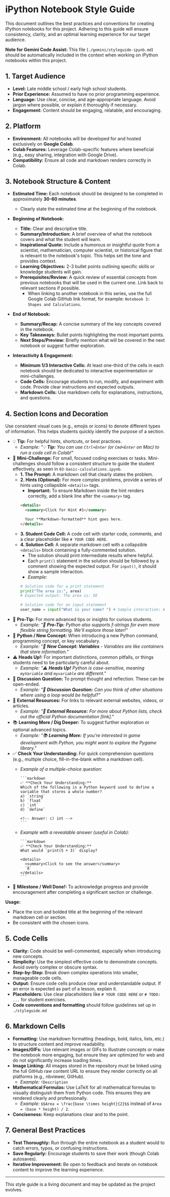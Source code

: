 # iPython Notebook Style Guide

This document outlines the best practices and conventions for creating iPython notebooks for this project. Adhering to this guide will ensure consistency, clarity, and an optimal learning experience for our target audience.

**Note for Gemini Code Assist:** This file (`./gemini/styleguide-ipynb.md`) should be automatically included in the context when working on iPython notebooks within this project.

## 1. Target Audience

* **Level:** Late middle school / early high school students.
* **Prior Experience:** Assumed to have no prior programming experience.
* **Language:** Use clear, concise, and age-appropriate language. Avoid jargon where possible, or explain it thoroughly if necessary.
* **Engagement:** Content should be engaging, relatable, and encouraging.

## 2. Platform

* **Environment:** All notebooks will be developed for and hosted exclusively on **Google Colab**.
* **Colab Features:** Leverage Colab-specific features where beneficial (e.g., easy sharing, integration with Google Drive).
* **Compatibility:** Ensure all code and markdown renders correctly in Colab.

## 3. Notebook Structure & Content

* **Estimated Time:** Each notebook should be designed to be completed in approximately **30-60 minutes**.

  * Clearly state the estimated time at the beginning of the notebook.
* **Beginning of Notebook:**
  * **Title:** Clear and descriptive title.
  * **Summary/Introduction:** A brief overview of what the notebook covers and what the student will learn.
  * **Inspirational Quote:** Include a humorous or insightful quote from a scientist, mathematician, computer scientist, or historical figure that is relevant to the notebook's topic. This helps set the tone and provides context.
  * **Learning Objectives:** 2-3 bullet points outlining specific skills or knowledge students will gain.
  * **Prerequisites/Review:** A quick review of essential concepts from previous notebooks that will be used in the current one. Link back to relevant sections if possible.
    * When linking to another notebook in this series, use the full Google Colab GitHub link format, for example: `Notebook 3: Shapes and Calculations`.
* **End of Notebook:**
  * **Summary/Recap:** A concise summary of the key concepts covered in the notebook.
  * **Key Takeaways:** Bullet points highlighting the most important points.
  * **Next Steps/Preview:** Briefly mention what will be covered in the next notebook or suggest further exploration.
* **Interactivity & Engagement:**
  * **Minimum 1/3 Interactive Cells:** At least one-third of the cells in each notebook should be dedicated to interactive experimentation or mini-challenges.
  * **Code Cells:** Encourage students to run, modify, and experiment with code. Provide clear instructions and expected outputs.
  * **Markdown Cells:** Use markdown cells for explanations, instructions, and questions.

## 4. Section Icons and Decoration

Use consistent visual cues (e.g., emojis or icons) to denote different types of information. This helps students quickly identify the purpose of a section.

* 💡 **Tip:** For helpful hints, shortcuts, or best practices.
  * _Example: "💡 **Tip:** You can use `Ctrl+Enter` (or `Cmd+Enter` on Mac) to run a code cell in Colab!"_
* 🎯 **Mini-Challenge:** For small, focused coding exercises or tasks. Mini-challenges should follow a consistent structure to guide the student effectively, as seen in `03-basic-calculations.ipynb`.
  * **1. The Prompt:** A markdown cell that clearly states the problem.
  * **2. Hints (Optional):** For more complex problems, provide a series of hints using collapsible `<details>` tags.
      * **Important:** To ensure Markdown inside the hint renders correctly, add a blank line after the `<summary>` tag.
      ```markdown
      <details>
        <summary>Click for Hint #1</summary>

        Your **Markdown-formatted** hint goes here.
      </details>
      ```
  * **3. Student Code Cell:** A code cell with starter code, comments, and a clear placeholder like `# YOUR CODE HERE`.
  * **4. Solution Cell:** A separate markdown cell with a collapsible `<details>` block containing a fully-commented solution.
      * The solution should print intermediate results where helpful.
      * Each `print()` statement in the solution should be followed by a comment showing the expected output. For `input()`, it should show a sample interaction.
      * _Example:_
      ```python
      # Solution code for a print statement
      print("The area is:", area)
      # Expected output: The area is: 50

      # Solution code for an input statement
      user_name = input("What is your name? ") # Sample interaction: What is your name? Ada
      ```
* 🚀 **Pro-Tip:** For more advanced tips or insights for curious students.
  * _Example: "🚀 **Pro-Tip:** Python also supports f-strings for even more flexible string formatting. We'll explore those later!"_
* 🐍 **Python / New Concept:** When introducing a new Python command, programming concept, or key vocabulary.
  * _Example: "🐍 **New Concept: Variables** - Variables are like containers that store information."_
* ⚠️ **Heads Up!:** For important distinctions, common pitfalls, or things students need to be particularly careful about.
  * _Example: "⚠️ **Heads Up!** Python is case-sensitive, meaning `myVariable` and `myvariable` are different."_
* 🤔 **Discussion Question:** To prompt thought and reflection. These can be open-ended.
  * _Example: "🤔 **Discussion Question:** Can you think of other situations where using a loop would be helpful?"_
* 🔗 **External Resources:** For links to relevant external websites, videos, or articles.
  * _Example: "🔗 **External Resource:** For more about Python lists, check out the official Python documentation [link]."_
* 📚 **Learning More / Dig Deeper:** To suggest further exploration or optional advanced topics.
  * _Example: "📚 **Learning More:** If you're interested in game development with Python, you might want to explore the Pygame library."_
* ✅ **Check Your Understanding:** For quick comprehension questions (e.g., multiple choice, fill-in-the-blank within a markdown cell).
  * _Example of a multiple-choice question:_

        ```markdown
        ✅ **Check Your Understanding:**
        Which of the following is a Python keyword used to define a variable that stores a whole number?
        a) `string`
        b) `float`
        c) `int`
        d) `define`

        <!-- Answer: c) int -->
        ```

  * _Example with a revealable answer (useful in Colab):_

        ```markdown
        ✅ **Check Your Understanding:**
        What would `print(5 + 3)` display?

        <details>
          <summary>Click to see the answer</summary>
          `8`
        </details>
        ```

* 🎉 **Milestone / Well Done!:** To acknowledge progress and provide encouragement after completing a significant section or challenge.

**Usage:**

* Place the icon and bolded title at the beginning of the relevant markdown cell or section.
* Be consistent with the chosen icons.

## 5. Code Cells

* **Clarity:** Code should be well-commented, especially when introducing new concepts.
* **Simplicity:** Use the simplest effective code to demonstrate concepts. Avoid overly complex or obscure syntax.
* **Step-by-Step:** Break down complex operations into smaller, manageable code cells.
* **Output:** Ensure code cells produce clear and understandable output. If an error is expected as part of a lesson, explain it.
* **Placeholders:** Use clear placeholders like `# YOUR CODE HERE` or `# TODO: ...` for student exercises.
* **Code conventions and formatting** should follow guidelines set up in `./styleguide.md`

## 6. Markdown Cells

* **Formatting:** Use markdown formatting (headings, bold, italics, lists, etc.) to structure content and improve readability.
* **Images/GIFs:** Use relevant images or GIFs to illustrate concepts or make the notebook more engaging, but ensure they are optimized for web and do not significantly increase loading times.
* **Image Linking:** All images stored in the repository must be linked using the full GitHub raw content URL to ensure they render correctly on all platforms (e.g., nbviewer, GitHub).
    * _Example:_ `!Description`
* **Mathematical Formulas:** Use LaTeX for all mathematical formulas to visually distinguish them from Python code. This ensures they are rendered clearly and professionally.
    * _Example:_ `$$Area = \frac{base \times height}{2}$$` instead of `Area = (base * height) / 2`.
* **Conciseness:** Keep explanations clear and to the point.

## 7. General Best Practices

* **Test Thoroughly:** Run through the entire notebook as a student would to catch errors, typos, or confusing instructions.
* **Save Regularly:** Encourage students to save their work (though Colab autosaves).
* **Iterative Improvement:** Be open to feedback and iterate on notebook content to improve the learning experience.

---
This style guide is a living document and may be updated as the project evolves.

